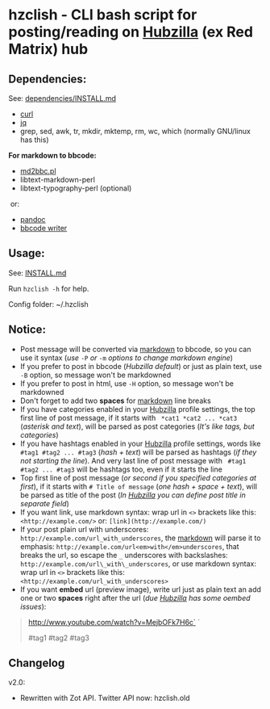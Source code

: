 # hzclish - CLI bash script for posting/reading on [Hubzilla][hubzilla] (ex Red Matrix) hub

## Dependencies:

See: [dependencies/INSTALL.md](dependencies/INSTALL.md)

* [curl](https://curl.haxx.se/)
* [jq](https://stedolan.github.io/jq/)
* grep, sed, awk, tr, mkdir, mktemp, rm, wc, which (normally GNU/linux has this)

**For markdown to bbcode:**

* [md2bbc.pl](https://gist.github.com/Flashwalker/360e8615bff1b9b322e0096fe92680ab)
* libtext-markdown-perl
* libtext-typography-perl (optional)

 &nbsp;or:

* [pandoc](http://pandoc.org/)
* [bbcode writer](https://github.com/lilydjwg/2bbcode)


## Usage:

See: [INSTALL.md](INSTALL.md)

Run `hzclish -h` for help.

Config folder: ~/.hzclish

## Notice:

* Post message will be converted via [markdown][mdown] to bbcode, so you can use it syntax (*use* `-P` *or* `-m` *options to change markdown engine*)
* If you prefer to post in bbcode (*Hubzilla default*) or just as plain text, use `-B` option, so message won't be markdowned
* If you prefer to post in html, use `-H` option, so message won't be markdowned
* Don't forget to add two **spaces** for [markdown][mdown] line breaks
* If you have categories enabled in your [Hubzilla][hubzilla] profile settings, the top first line of post message, if it starts with ` *cat1 *cat2 ... *cat3` (*asterisk and text*), will be parsed as post categories (*It's like tags, but categories*)
* If you have hashtags enabled in your [Hubzilla][hubzilla] profile settings, words like ` #tag1 #tag2 ... #tag3` (*hash \+ text*) will be parsed as hashtags (*if they not starting the line*). And very last line of post message with ` #tag1 #tag2 ... #tag3` will be hashtags too, even if it starts the line
* Top first line of post message (*or second if you specified categories at first*), if it starts with `# Title of message` (*one hash \+ space \+ text*), will be parsed as title of the post (*In [Hubzilla][hubzilla] you can define post title in separate field*)
* If you want link, use markdown syntax: wrap  url  in `<>` brackets like this: `<http://example.com/>` or: `[link](http://example.com/)`
* If your post plain url with underscores: `http://example.com/url_with_underscores`, the [markdown][mdown] will parse it to emphasis: `http://example.com/url<em>with</em>underscores`, that breaks the url, so escape the `_` underscores with backslashes: `http://example.com/url\_with\_underscores`, or use markdown syntax: wrap  url  in `<>` brackets like this: `<http://example.com/url_with_underscores>`
* If you want **embed** url (preview image), write url just as plain text an add one or two **spaces** right after the url (*due [Hubzilla][hubzilla] has some oembed issues*):

> http://www.youtube.com/watch?v=MejbOFk7H6c`  `  
>
> \#tag1 \#tag2 \#tag3

## Changelog

v2.0:

- Rewritten with Zot API. Twitter API now: hzclish.old

[hubzilla]: https://project.hubzilla.org/
[mdown]: http://daringfireball.net/projects/markdown/syntax